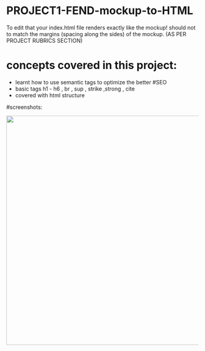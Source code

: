 # PROJECT1-FEND-mockup-to-HTML
To edit that your index.html file renders exactly like the mockup! should not to match the margins (spacing along the sides) of the mockup. (AS PER PROJECT RUBRICS SECTION)

# concepts covered in this project:

- learnt how to use semantic tags to optimize the better #SEO
- basic tags h1 - h6 , br , sup , strike ,strong , cite
- covered with html structure

#screenshots:

<img src="https://user-images.githubusercontent.com/27724580/36731865-061f47dc-1bf2-11e8-9433-41ddfd24486a.png" width="3000" height="600">

